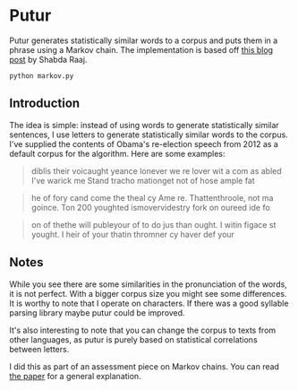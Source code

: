 # Putur
Putur generates statistically similar words to a corpus and puts them in a phrase using a Markov chain. The implementation is based off [this blog post](http://agiliq.com/blog/2009/06/generating-pseudo-random-text-with-markov-chains-u/) by Shabda Raaj.

`python markov.py`

## Introduction
The idea is simple: instead of using words to generate statistically similar sentences, I use letters to generate statistically similar words to the corpus. I've supplied the contents of Obama's re-election speech from 2012 as a default corpus for the algorithm. Here are some examples:

> diblis their voicaught yeance lonever we re lover wit a com as abled I've warick me Stand tracho mationget not of hose ample fat

> he of fory cand come the theal cy Ame re. Thattenthroole, not ma goince. Ton 200 youghted ismovervidestry fork on oureed ide fo

> on of thethe will publeyour of to do jus than ought. I witin figace st yought. I heir of your thatin thromner cy haver def your

## Notes
While you see there are some similarities in the pronunciation of the words, it is not perfect. With a bigger corpus size you might see some differences. It is worthy to note that I operate on characters. If there was a good syllable parsing library maybe putur could be improved.

It's also interesting to note that you can change the corpus to texts from other languages, as putur is purely based on statistical correlations between letters.

I did this as part of an assessment piece on Markov chains. You can read [the paper](https://github.com/liamzebedee/putur/blob/master/MarkovChains.pdf) for a general explanation.
